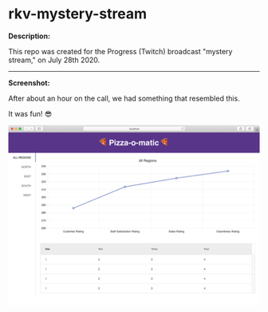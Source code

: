 # rkv-mystery-stream

**Description:**

This repo was created for the Progress (Twitch) broadcast "mystery stream," on July 28th 2020.

---

**Screenshot:**

After about an hour on the call, we had something that resembled this.

It was fun! 😎

![screenshot](https://raw.githubusercontent.com/reaktivstudios/rkv-mystery-stream/master/design/screenshot.png)
